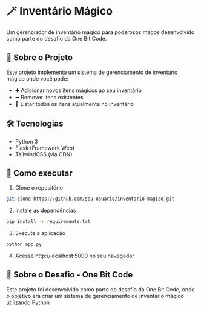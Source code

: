 # 🪄 Inventário Mágico

Um gerenciador de inventário mágico para poderosos magos desenvolvido como parte do desafio da One Bit Code.

## 🎯 Sobre o Projeto

Este projeto implementa um sistema de gerenciamento de inventário mágico onde você pode:

- ➕ Adicionar novos itens mágicos ao seu inventário
- ➖ Remover itens existentes
- 📝 Listar todos os itens atualmente no inventário

## 🛠️ Tecnologias

- Python 3
- Flask (Framework Web)
- TailwindCSS (via CDN)

## 🚀 Como executar

1. Clone o repositório

```bash
git clone https://github.com/seu-usuario/inventario-magico.git
```

2. Instale as dependências

```bash
pip install -r requirements.txt
```

3. Execute a aplicação

```bash
python app.py
```

4. Acesse http://localhost:5000 no seu navegador

## 📝 Sobre o Desafio - One Bit Code

Este projeto foi desenvolvido como parte do desafio da One Bit Code, onde o objetivo era criar um sistema de gerenciamento de inventário mágico utilizando Python
